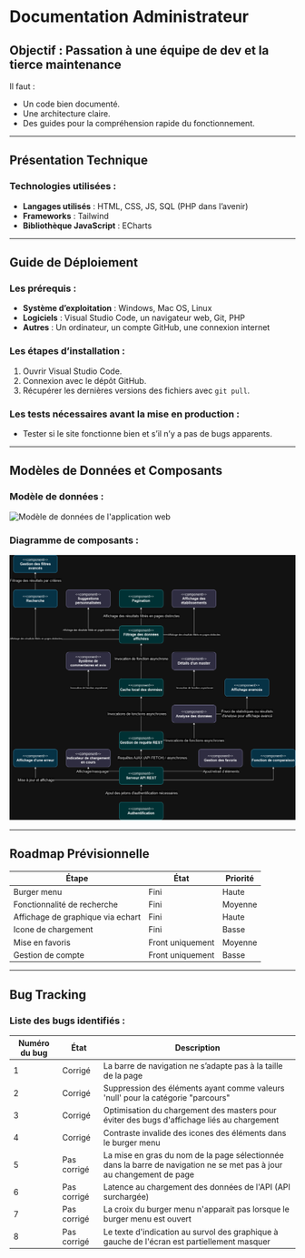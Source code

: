 # Documentation Administrateur

## Objectif : Passation à une équipe de dev et la tierce maintenance
Il faut :
- Un code bien documenté.
- Une architecture claire.
- Des guides pour la compréhension rapide du fonctionnement.

---

## Présentation Technique
### Technologies utilisées :
- **Langages utilisés** : HTML, CSS, JS, SQL (PHP dans l’avenir)
- **Frameworks** : Tailwind
- **Bibliothèque JavaScript** : ECharts

---

## Guide de Déploiement
### Les prérequis :
- **Système d’exploitation** : Windows, Mac OS, Linux
- **Logiciels** : Visual Studio Code, un navigateur web, Git, PHP
- **Autres** : Un ordinateur, un compte GitHub, une connexion internet

### Les étapes d’installation :
1. Ouvrir Visual Studio Code.
2. Connexion avec le dépôt GitHub.
3. Récupérer les dernières versions des fichiers avec `git pull`.

### Les tests nécessaires avant la mise en production :
- Tester si le site fonctionne bien et s’il n’y a pas de bugs apparents.

---

## Modèles de Données et Composants
### Modèle de données :
![Modèle de données de l'application web](./documentation/modele_de_données.png "Modèle de données de l'application web")

### Diagramme de composants :
![Diagramme de composant de l'application web](./documentation/diagramme_de_composants.png "Diagramme de composant de l'application web")

---

## Roadmap Prévisionnelle
| Étape                   | État                  |Priorité               |
|-------------------------|-----------------------|-----------------------|
| Burger menu             | Fini                  | Haute                 |
| Fonctionnalité de recherche | Fini              | Moyenne               |
| Affichage de graphique via echart  | Fini       | Haute                 |
| Icone de chargement     | Fini                  | Basse                 |
| Mise en favoris         | Front uniquement      | Moyenne               |
| Gestion de compte       | Front uniquement      | Basse                 |

---

## Bug Tracking
### Liste des bugs identifiés :
| Numéro du bug | État           | Description                              |
|---------------|----------------|------------------------------------------|
| 1             | Corrigé        | La barre de navigation ne s’adapte pas à la taille de la page |
| 2             | Corrigé        | Suppression des éléments ayant comme valeurs 'null' pour la catégorie "parcours"|
| 3             | Corrigé        | Optimisation du chargement des masters pour éviter des bugs d'affichage liés au chargement|
| 4             | Corrigé        | Contraste invalide des icones des éléments dans le burger menu |
| 5             | Pas corrigé    | La mise en gras du nom de la page sélectionnée dans la barre de navigation ne se met pas à jour au changement de page |
| 6             | Pas corrigé    | Latence au chargement des données de l'API (API surchargée) |
| 7             | Pas corrigé    | La croix du burger menu n'apparait pas lorsque le burger menu est ouvert |
| 8             | Pas corrigé    | Le texte d'indication au survol des graphique à gauche de l'écran est partiellement masquer|
